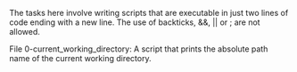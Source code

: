 The tasks here involve writing scripts that are executable in just two lines of code ending with a new line.
The use of backticks, &&, || or ; are not allowed.

File 0-current_working_directory: A script that prints the absolute path name of the current working directory.